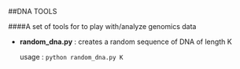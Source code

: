 ##DNA TOOLS

####A set of tools for to play with/analyze genomics data
- **random_dna.py** : creates a random sequence of DNA of length K 

	usage : `python random_dna.py K`
	